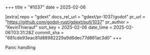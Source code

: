 +++
title = "#1037"
date = 2025-02-06

[extra]
repo = "gdext"
docs_rel_url = "gdext/pr-1037/godot"
pr_url = "https://github.com/godot-rust/gdext/pull/1037"
pr_author = "KevinThierauf"
sort_key = 2025-02-06
date_time = 2025-02-06T03:31:28Z
commit_sha = "681cde93eac81d88982229a9d6dec77d861ac3d0"
+++

Panic handling
